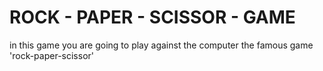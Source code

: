 # ROCK - PAPER - SCISSOR - GAME
in this game you are going to play against the computer the famous game 'rock-paper-scissor' 
